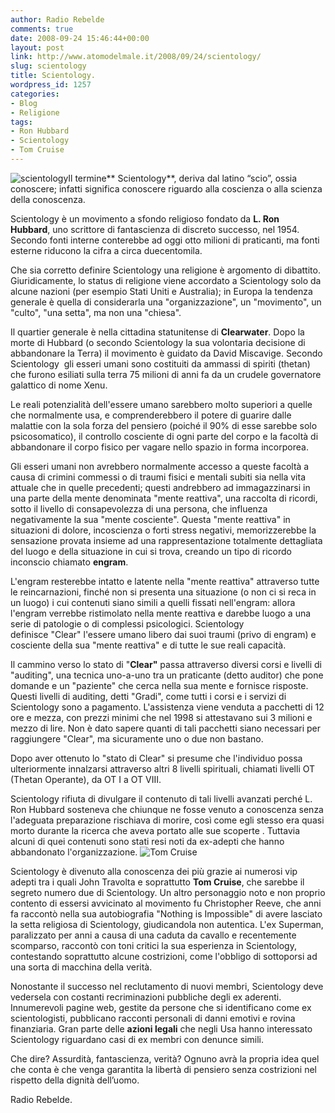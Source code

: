 ```yaml
---
author: Radio Rebelde
comments: true
date: 2008-09-24 15:46:44+00:00
layout: post
link: http://www.atomodelmale.it/2008/09/24/scientology/
slug: scientology
title: Scientology.
wordpress_id: 1257
categories:
- Blog
- Religione
tags:
- Ron Hubbard
- Scientology
- Tom Cruise
---
```


![scientology](http://www.atomodelmale.it/wp-content/uploads/2008/10/488px-scientology_symbolsvg-244x300.png)Il termine** Scientology**, deriva dal latino “scio”, ossia conoscere; infatti significa conoscere riguardo alla coscienza o alla scienza della conoscenza.

Scientology è un movimento a sfondo religioso fondato da **L. Ron Hubbard**, uno scrittore di fantascienza di discreto successo, nel 1954. Secondo fonti interne conterebbe ad oggi otto milioni di praticanti, ma fonti esterne riducono la cifra a circa duecentomila.

Che sia corretto definire Scientology una religione è argomento di dibattito. Giuridicamente, lo status di religione viene accordato a Scientology solo da alcune nazioni (per esempio Stati Uniti e Australia); in Europa la tendenza generale è quella di considerarla una "organizzazione", un "movimento", un "culto", "una setta", ma non una "chiesa".

Il quartier generale è nella cittadina statunitense di **Clearwater**. Dopo la morte di Hubbard (o secondo Scientology la sua volontaria decisione di abbandonare la Terra) il movimento è guidato da David Miscavige. Secondo Scientology  gli esseri umani sono costituiti da ammassi di spiriti (thetan) che furono esiliati sulla terra 75 milioni di anni fa da un crudele governatore galattico di nome Xenu.

<!-- more -->


Le reali potenzialità dell'essere umano sarebbero molto superiori a quelle che normalmente usa, e comprenderebbero il potere di guarire dalle malattie con la sola forza del pensiero (poiché il 90% di esse sarebbe solo psicosomatico), il controllo cosciente di ogni parte del corpo e la facoltà di abbandonare il corpo fisico per vagare nello spazio in forma incorporea.

Gli esseri umani non avrebbero normalmente accesso a queste facoltà a causa di crimini commessi o di traumi fisici e mentali subiti sia nella vita attuale che in quelle precedenti; questi andrebbero ad immagazzinarsi in una parte della mente denominata "mente reattiva", una raccolta di ricordi, sotto il livello di consapevolezza di una persona, che influenza negativamente la sua "mente cosciente". Questa "mente reattiva" in situazioni di dolore, incoscienza o forti stress negativi, memorizzerebbe la sensazione provata insieme ad una rappresentazione totalmente dettagliata del luogo e della situazione in cui si trova, creando un tipo di ricordo inconscio chiamato **engram**.

L'engram resterebbe intatto e latente nella "mente reattiva" attraverso tutte le reincarnazioni, finché non si presenta una situazione (o non ci si reca in un luogo) i cui contenuti siano simili a quelli fissati nell'engram: allora l'engram verrebbe ristimolato nella mente reattiva e darebbe luogo a una serie di patologie o di complessi psicologici. Scientology definisce "Clear" l'essere umano libero dai suoi traumi (privo di engram) e cosciente della sua "mente reattiva" e di tutte le sue reali capacità.

Il cammino verso lo stato di "**Clear"** passa attraverso diversi corsi e livelli di "auditing", una tecnica uno-a-uno tra un praticante (detto auditor) che pone domande e un "paziente" che cerca nella sua mente e fornisce risposte. Questi livelli di auditing, detti "Gradi", come tutti i corsi e i servizi di Scientology sono a pagamento. L'assistenza viene venduta a pacchetti di 12 ore e mezza, con prezzi minimi che nel 1998 si attestavano sui 3 milioni e mezzo di lire. Non è dato sapere quanti di tali pacchetti siano necessari per raggiungere "Clear", ma sicuramente uno o due non bastano.

Dopo aver ottenuto lo "stato di Clear" si presume che l'individuo possa ulteriormente innalzarsi attraverso altri 8 livelli spirituali, chiamati livelli OT (Thetan Operante), da OT I a OT VIII.

Scientology rifiuta di divulgare il contenuto di tali livelli avanzati perché L. Ron Hubbard sosteneva che chiunque ne fosse venuto a conoscenza senza l'adeguata preparazione rischiava di morire, così come egli stesso era quasi morto durante la ricerca che aveva portato alle sue scoperte . Tuttavia alcuni di quei contenuti sono stati resi noti da ex-adepti che hanno abbandonato l'organizzazione. ![Tom Cruise](http://www.atomodelmale.it/wp-content/uploads/2008/10/tom_cruise_0706-260x300.jpg)

Scientology è divenuto alla conoscenza dei più grazie ai numerosi vip adepti tra i quali John Travolta e soprattutto **Tom Cruise**, che sarebbe il segreto numero due di Scientology. Un altro personaggio noto e non proprio contento di essersi avvicinato al movimento fu Christopher Reeve, che anni fa raccontò nella sua autobiografia "Nothing is Impossible" di avere lasciato la setta religiosa di Scientology, giudicandola non autentica. L'ex Superman, paralizzato per anni a causa di una caduta da cavallo e recentemente scomparso, raccontò con toni critici la sua esperienza in Scientology, contestando soprattutto alcune costrizioni, come l'obbligo di sottoporsi ad una sorta di macchina della verità.

Nonostante il successo nel reclutamento di nuovi membri, Scientology deve vedersela con costanti recriminazioni pubbliche degli ex aderenti. Innumerevoli pagine web, gestite da persone che si identificano come ex scientologisti, pubblicano racconti personali di danni emotivi e rovina finanziaria. Gran parte delle **azioni legali** che negli Usa hanno interessato Scientology riguardano casi di ex membri con denunce simili.

Che dire? Assurdità, fantascienza, verità? Ognuno avrà la propria idea quel che conta è che venga garantita la libertà di pensiero senza costrizioni nel rispetto della dignità dell’uomo.

Radio Rebelde.
